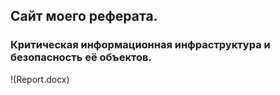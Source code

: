 ## Сайт моего реферата.

### Критическая информационная инфраструктура и безопасность её объектов.

!(Report.docx)
